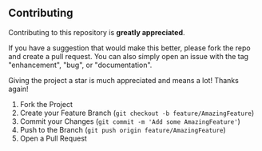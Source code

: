 ## Contributing

Contributing to this repository is **greatly appreciated**.

If you have a suggestion that would make this better, please fork the repo and create a pull request. You can also simply open an issue with the tag "enhancement", "bug", or "documentation".

Giving the project a star is much appreciated and means a lot! Thanks again!

1. Fork the Project
2. Create your Feature Branch (`git checkout -b feature/AmazingFeature`)
3. Commit your Changes (`git commit -m 'Add some AmazingFeature'`)
4. Push to the Branch (`git push origin feature/AmazingFeature`)
5. Open a Pull Request
